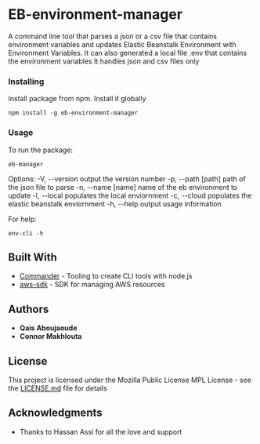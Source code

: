 # EB-environment-manager

A command line tool that parses a json or a csv file that contains environment variables and updates Elastic Beanstalk Environment with Environment Variables. It can also generated a local file .env that contains the environment variables
It handles json and csv files only 

### Installing

Install package from npm. Install it globally

```
npm install -g eb-environment-manager 
```
### Usage

To run the package: 
~~~
eb-manager
~~~

Options:
    -V, --version      output the version number
    -p, --path [path]  path of the json file to parse
    -n, --name [name]  name of the eb environment to update
    -l, --local        populates the local enviornment
    -c, --cloud        populates the elastic beanstalk enviornment
    -h, --help         output usage information

For help: 
~~~
env-cli -h 
~~~


## Built With

* [Commander](https://github.com/tj/commander.js/) - Tooling to create CLI tools with node.js
* [aws-sdk](https://aws.amazon.com/sdk-for-node-js/) - SDK for managing AWS resources

## Authors

* **Qais Aboujaoude** 
* **Connor Makhlouta** 

## License

This project is licensed under the Mozilla Public License MPL  License - see the [LICENSE.md](LICENSE.md) file for details

## Acknowledgments

* Thanks to Hassan Assi for all the love and support
